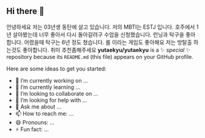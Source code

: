 ## Hi there 👋
안녕하세요 저는 03년생 동탄에 살고 있습니다. 
저의 MBTI는 ESTJ 입니다. 
호주에서 1년 살아봤는데 너무 좋아서 다시 돌아갈려구 수업을 신청했습니다.
런닝과 탁구을 좋아합니다. 어렸을때 탁구는 6년 정도 쳤습니다.
롤 이라는 게임도 좋아해요
저는 방탈출 하는것도 좋아합니다.
취미 추천좀해주세요
**yutaekyu/yutaekyu** is a ✨ _special_ ✨ repository because its `README.md` (this file) appears on your GitHub profile.

Here are some ideas to get you started:

- 🔭 I’m currently working on ...
- 🌱 I’m currently learning ...
- 👯 I’m looking to collaborate on ...
- 🤔 I’m looking for help with ...
- 💬 Ask me about ...
- 📫 How to reach me: ...
- 😄 Pronouns: ...
- ⚡ Fun fact: ...
